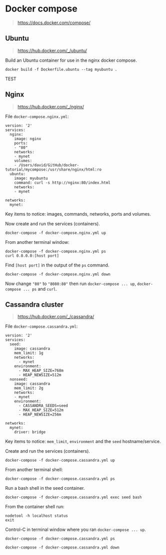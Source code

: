 # Docker compose

> https://docs.docker.com/compose/


## Ubuntu

> https://hub.docker.com/_/ubuntu/

Build an Ubuntu container for use in the nginx docker compose.
```
docker build -f Dockerfile.ubuntu --tag myubuntu .
```

TEST

## Nginx

> https://hub.docker.com/_/nginx/

File `docker-compose.nginx.yml`:
```
version: '2'
services:
  nginx:
    image: nginx
    ports:
    - "80"
    networks:
    - mynet
    volumes:
    - /Users/david/GitHub/docker-tutorial/mycompose:/usr/share/nginx/html:ro
  ubuntu:
    image: myubuntu
    command: curl -s http://nginx:80/index.html
    networks:
    - mynet

networks:
  mynet:
```
Key items to notice: images, commands, networks, ports and volumes.

Now create and run the services (containers).
```
docker-compose -f docker-compose.nginx.yml up
```
From another terminal window:
```
docker-compose -f docker-compose.nginx.yml ps
curl 0.0.0.0:[host port]
```
Find `[host port]` in the output of the `ps` command.

```
docker-compose -f docker-compose.nginx.yml down
```

Now change `"80"` to `"8080:80"` then run `docker-compose ... up`, `docker-compose ... ps` and `curl`.

## Cassandra cluster

> https://hub.docker.com/_/cassandra/

File `docker-compose.cassandra.yml`:
```
version: '2'
services:
  seed:
    image: cassandra
    mem_limit: 1g
    networks:
      - mynet
    environment:
      - MAX_HEAP_SIZE=768m
      - HEAP_NEWSIZE=512m
  nonseed:
    image: cassandra
    mem_limit: 2g
    networks:
    - mynet
    environment:
      - CASSANDRA_SEEDS=seed
      - MAX_HEAP_SIZE=512m
      - HEAP_NEWSIZE=256m

networks:
  mynet:
    driver: bridge
```
Key items to notice: `mem_limit`, `environment` and the `seed` hostname/service.

Create and run the services (containers).
```
docker-compose -f docker-compose.cassandra.yml up
```

From another terminal shell:
```
docker-compose -f docker-compose.cassandra.yml ps
```

Run a bash shell in the seed container.
```
docker-compose -f docker-compose.cassandra.yml exec seed bash
```

From the container shell run:
```
nodetool -h localhost status
exit
```

Control-C in terminal window where you ran `docker-compose ... up`.
```
docker-compose -f docker-compose.cassandra.yml ps
```

```
docker-compose -f docker-compose.cassandra.yml down
```
